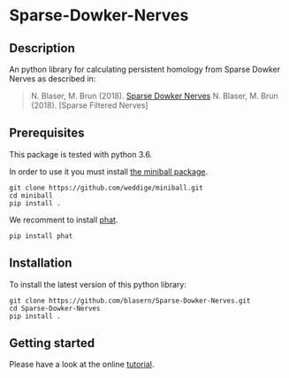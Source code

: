 # Sparse-Dowker-Nerves

## Description

An python library for calculating persistent homology from Sparse Dowker Nerves as described in:

> N. Blaser, M. Brun (2018). [Sparse Dowker Nerves](https://arxiv.org/abs/1802.03655)
> N. Blaser, M. Brun (2018). [Sparse Filtered Nerves]

## Prerequisites

This package is tested with python 3.6. 

In order to use it you must install [the miniball package](https://github.com/weddige/miniball).

    git clone https://github.com/weddige/miniball.git
    cd miniball
    pip install .
    
We recomment to install [phat](https://pypi.org/project/phat/).

    pip install phat 
    
## Installation

To install the latest version of this python library:

    git clone https://github.com/blasern/Sparse-Dowker-Nerves.git
    cd Sparse-Dowker-Nerves
    pip install .

## Getting started

Please have a look at the online [tutorial](https://mbr085.github.io/Sparse-Dowker-Nerves/). 